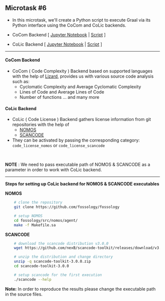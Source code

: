 ## Microtask #6

- In this microtask, we'll create a Python script to execute Graal via its Python interface using the CoCom and CoLic backends.

- CoCom Backend [ [Jupyter Notebook](./cocom_backend/graal_cocom_backend.ipynb) | [Script](./cocom_backend/graal_cocom_backend.py) ] 
- CoLic Backend [ [Jupyter Notebook](./colic_backend/graal_colic_backend.ipynb) | [Script](./colic_backend/graal_colic_backend.py) ] 

<hr>

#### CoCom Backend

- CoCom ( Code Complexity ) Backend based on supported languages with the help of [Lizard](https://github.com/terryyin/lizard), provides us with various source code analysis such as:
  - Cyclomatic Complexity and Average Cyclomatic Complexity
  - Lines of Code and Average Lines of Code
  - Number of functions
    ... and many more

#### CoLic Backend

- CoLic ( Code License ) Backend gathers license information from git repositories with the help of
  - [NOMOS](https://github.com/fossology/fossology/tree/master/src/nomos)
  - [SCANCODE](https://github.com/nexB/scancode-toolkit)
- They can be activated by passing the corresponding category: `code_license_nomos` or `code_license_scancode`

<br>

**NOTE** : We need to pass executable path of NOMOS & SCANCODE as a parameter in order to work with CoLic backend.

<hr>

**Steps for setting up CoLic backend for NOMOS & SCANCODE executables**

**NOMOS**

```sh
    # clone the repository
    git clone https://github.com/fossology/fossology

    # setup NOMOS
    cd fossology/src/nomos/agent/
    make -f Makefile.sa
```

**SCANCODE**

```sh
    # download the scancode distribution v3.0.0
    wget https://github.com/nexB/scancode-toolkit/releases/download/v3.0.0/scancode-toolkit-3.0.0.zip

    # unzip the distribution and change directory
    unzip -q scancode-toolkit-3.0.0.zip
    cd scancode-toolkit-3.0.0

    # setup scancode for the first execution
    ./scancode --help
```

**Note:** In order to reproduce the results please change the executable path in the source files.

